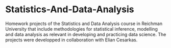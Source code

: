 # Statistics-And-Data-Analysis
Homework projects of the Statistics and Data Analysis course in Reichman University that include methodologies for statistical inference, modelling and data analysis as relevant in developing and practicing data science. The projects were developped in collaboration with Elian Cesarkas.
